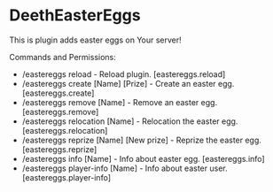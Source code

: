 # DeethEasterEggs

This is plugin adds easter eggs on Your server!

Commands and Permissions:
- /eastereggs reload - Reload plugin. [eastereggs.reload]
- /eastereggs create [Name] [Prize] - Create an easter egg. [eastereggs.create]
- /eastereggs remove [Name] - Remove an easter egg. [eastereggs.remove]
- /eastereggs relocation [Name] - Relocation the easter egg. [eastereggs.relocation]
- /eastereggs reprize [Name] [New prize] - Reprize the easter egg. [eastereggs.reprize]
- /eastereggs info [Name] - Info about easter egg. [eastereggs.info]
- /eastereggs player-info [Name] - Info about easter user. [eastereggs.player-info]
